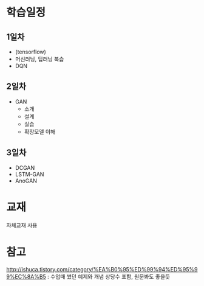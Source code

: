 # 학습일정
## 1일차
* (tensorflow)
* 머신러닝, 딥러닝 복습
* DQN
## 2일차
* GAN
  - 소개
  - 설계
  - 실습
  - 확장모델 이해
## 3일차
* DCGAN
* LSTM-GAN
* AnoGAN

# 교재
자체교재 사용

# 참고
http://ishuca.tistory.com/category/%EA%B0%95%ED%99%94%ED%95%99%EC%8A%B5 : 수업때 썼던 예제와 개념 상당수 포함, 원문봐도 좋을듯

